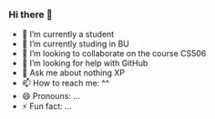 ### Hi there 👋

<!--
**LeaneZhou/LeaneZhou** is a ✨ _special_ ✨ repository because its `README.md` (this file) appears on your GitHub profile.

Here are some ideas to get you started:
-->

- 🔭 I’m currently a student
- 🌱 I’m currently studing in BU
- 👯 I’m looking to collaborate on the course CS506
- 🤔 I’m looking for help with GitHub
- 💬 Ask me about nothing XP
- 📫 How to reach me: ^^
- 😄 Pronouns: ...
- ⚡ Fun fact: ...

